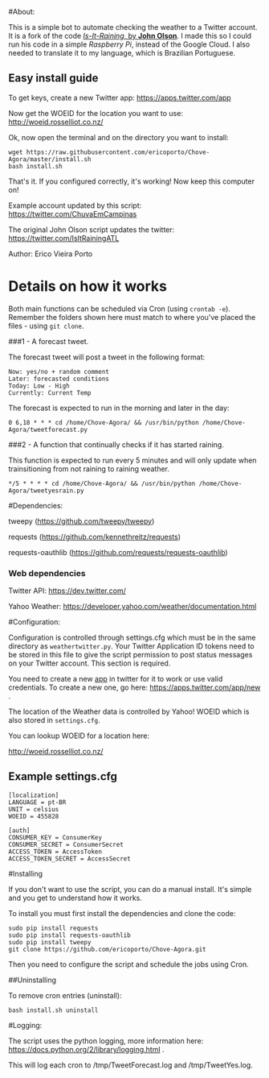 #About:

This is a simple bot to automate checking the weather to a Twitter account.
It is a fork of the code [*Is-It-Raining*, by **John Olson**](https://github.com/jso0003auburn).
I made this so I could run his code in a simple *Raspberry Pi*, instead of the Google
Cloud. I also needed to translate it to my language, which is Brazilian Portuguese.

Easy install guide
------------------

To get keys, create a new Twitter app: https://apps.twitter.com/app

Now get the WOEID for the location you want to use: http://woeid.rosselliot.co.nz/

Ok, now open the terminal and on the directory you want to install:

    wget https://raw.githubusercontent.com/ericoporto/Chove-Agora/master/install.sh
	bash install.sh

That's it. If you configured correctly, it's working! Now keep this computer on!

Example account updated by this script: https://twitter.com/ChuvaEmCampinas

The original John Olson script updates the twitter: https://twitter.com/IsItRainingATL

Author: Erico Vieira Porto


# Details on how it works

Both main functions can be scheduled via Cron (using `crontab -e`). Remember the
folders shown here must match to where you've placed the files - using `git clone`.

###1 - A forecast tweet.

The forecast tweet will post a tweet in the following format:

	Now: yes/no + random comment
	Later: forecasted conditions
	Today: Low - High
	Currently: Current Temp

The forecast is expected to run in the morning and later in the day:

    0 6,18 * * * cd /home/Chove-Agora/ && /usr/bin/python /home/Chove-Agora/tweetforecast.py


###2 - A function that continually checks if it has started raining.

This function is expected to run every 5 minutes and will only update when trainsitioning
from not raining to raining weather.

    */5 * * * * cd /home/Chove-Agora/ && /usr/bin/python /home/Chove-Agora/tweetyesrain.py


#Dependencies:

tweepy (https://github.com/tweepy/tweepy)

requests (https://github.com/kennethreitz/requests)

requests-oauthlib (https://github.com/requests/requests-oauthlib)

### Web dependencies

Twitter API: https://dev.twitter.com/

Yahoo Weather: https://developer.yahoo.com/weather/documentation.html



#Configuration:

Configuration is controlled through settings.cfg which must be in the same
directory as `weathertwitter.py`.  Your Twitter Application ID tokens need to be
stored in this file to give the script permission to post status messages
on your Twitter account. This section is required.

You need to create a new [app](https://apps.twitter.com/) in twitter for it to work or use valid credentials.
To create a new one, go here: https://apps.twitter.com/app/new .

The location of the Weather data is controlled by Yahoo! WOEID which is also
stored in `settings.cfg`.

You can lookup WOEID for a location here:

http://woeid.rosselliot.co.nz/


Example settings.cfg
--------------------

    [localization]
    LANGUAGE = pt-BR
    UNIT = celsius
    WOEID = 455828

    [auth]
    CONSUMER_KEY = ConsumerKey
    CONSUMER_SECRET = ConsumerSecret
    ACCESS_TOKEN = AccessToken
    ACCESS_TOKEN_SECRET = AccessSecret


#Installing

If you don't want to use the script, you can do a manual install. It's simple and
 you get to understand how it works.

To install you must first install the dependencies and clone the code:

    sudo pip install requests
    sudo pip install requests-oauthlib
    sudo pip install tweepy
	git clone https://github.com/ericoporto/Chove-Agora.git

Then you need to configure the script and schedule the jobs using Cron.

##Uninstalling

To remove cron entries (uninstall):

    bash install.sh uninstall

#Logging:

The script uses the python logging, more information here: https://docs.python.org/2/library/logging.html .

This will log each cron to /tmp/TweetForecast.log and /tmp/TweetYes.log.
